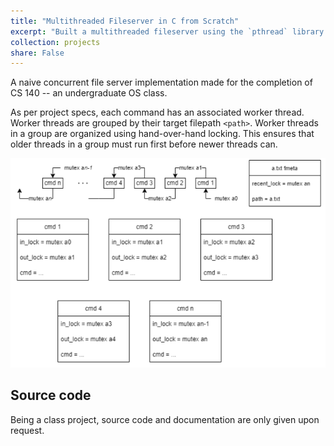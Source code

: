 ```yaml
---
title: "Multithreaded Fileserver in C from Scratch"
excerpt: "Built a multithreaded fileserver using the `pthread` library in C. Served as the capstone project for my Operating Systems class<br/><br/>"
collection: projects
share: False
---
```



A naive concurrent file server implementation made for the completion of CS 140 -- an undergraduate OS class.

As per project specs, each command has an associated worker thread. Worker threads are grouped by their target filepath `<path>`. Worker threads in a group are organized using hand-over-hand locking. This ensures that older threads in a group must run first before newer threads can.

![](/images/fileserver-idea.png)

## Source code

Being a class project, source code and documentation are only given upon request.

